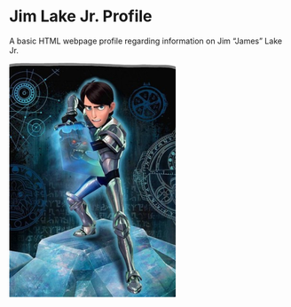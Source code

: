 # Jim Lake Jr. Profile
 A basic HTML webpage profile regarding information on Jim “James” Lake Jr.
 
 ![alt text](/global/images/jim-lake-jr.png)

